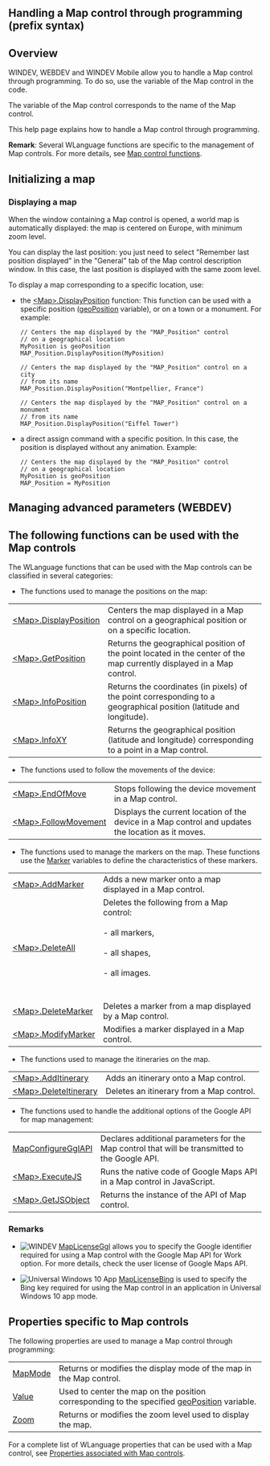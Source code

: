 


## Handling a Map control through programming (prefix syntax)
			



<a name="NOTE1"></a>
<a name="NOTE1_1"></a>


## Overview
<a name="overview_ELTTEXTE000091"></a>
WINDEV, WEBDEV and WINDEV Mobile allow you to handle a Map control through programming. To do so, use the variable of the Map control in the code.

The variable of the Map control corresponds to the name of the Map control.

This help page explains how to handle a Map control through programming. 

**Remark**: Several WLanguage functions are specific to the management of Map controls. For more details, see [Map control functions](../WDLang3/1000022419.md).





<a name="NOTE2"></a>
<a name="NOTE2_1"></a>


## Initializing a map
<a name="initializing_map_ELTTEXTE000155"></a>


### Displaying a map
<a name="displaying_map_ELTPARAGRAPHE000178"></a>

When the window containing a Map control is opened, a world map is automatically displayed: the map is centered on Europe, with minimum zoom level.

You can display the last position: you just need to select "Remember last position displayed" in the "General" tab of the Map control description window. In this case, the last position is displayed with the same zoom level. 

To display a map corresponding to a specific location, use: 

- the [&lt;Map&gt;.DisplayPosition](../WDLang3/1000022394.md) function: This function can be used with a specific position ([geoPosition](../WDLang3/1000019191.md) variable), or on a town or a monument. 
	For example: 
	
	```wl
	// Centers the map displayed by the "MAP_Position" control 
	// on a geographical location 
	MyPosition is geoPosition
	MAP_Position.DisplayPosition(MyPosition)
	
	// Centers the map displayed by the "MAP_Position" control on a city 
	// from its name
	MAP_Position.DisplayPosition("Montpellier, France")
	
	// Centers the map displayed by the "MAP_Position" control on a monument 
	// from its name
	MAP_Position.DisplayPosition("Eiffel Tower")
	```


- a direct assign command with a specific position. In this case, the position is displayed without any animation. 
	Example: 
	
	```wl
	// Centers the map displayed by the "MAP_Position" control 
	// on a geographical location
	MyPosition is geoPosition
	MAP_Position = MyPosition
	```





<a name="NOTE3"></a>
<a name="NOTE3_1"></a>


## Managing advanced parameters (WEBDEV)
<a name="managing_advanced_parameters_webdev_ELTTEXTE000215"></a>
<a name="NOTE4"></a>
<a name="NOTE4_1"></a>


## The following functions can be used with the Map controls
<a name="the_following_functions_can_used_with_the_map_controls_ELTTEXTE000273"></a>
The WLanguage functions that can be used with the Map controls can be classified in several categories: 

- The functions used to manage the positions on the map: 
	


|   |   |
| --- | --- |
| [&lt;Map&gt;.DisplayPosition](../WDLang3/1000022394.md) | Centers the map displayed in a Map control on a geographical position or on a specific location. |
| [&lt;Map&gt;.GetPosition](../WDLang3/1000022463.md) | Returns the geographical position of the point located in the center of the map currently displayed in a Map control. |
| [&lt;Map&gt;.InfoPosition](../WDLang3/1000022447.md) | Returns the coordinates (in pixels) of the point corresponding to a geographical position (latitude and longitude). |
| [&lt;Map&gt;.InfoXY](../WDLang3/1000022448.md) | Returns the geographical position (latitude and longitude) corresponding to a point in a Map control. |

- The functions used to follow the movements of the device: 
	


|   |   |
| --- | --- |
| [&lt;Map&gt;.EndOfMove](../WDLang3/1000022437.md) | Stops following the device movement in a Map control. |
| [&lt;Map&gt;.FollowMovement](../WDLang3/1000022464.md) | Displays the current location of the device in a Map control and updates the location as it moves. |

- The functions used to manage the markers on the map. These functions use the [Marker](../WDLang3/1000019940.md) variables to define the characteristics of these markers. 
	


|   |   |
| --- | --- |
| [&lt;Map&gt;.AddMarker](../WDLang3/1000022422.md) | Adds a new marker onto a map displayed in a Map control. |
| [&lt;Map&gt;.DeleteAll](../WDLang3/1000022472.md) | Deletes the following from a Map control: <br><br>	- all markers, <br><br>	- all shapes,<br><br>	- all images.<br><br><br> |
| [&lt;Map&gt;.DeleteMarker](../WDLang3/1000022466.md) | Deletes a marker from a map displayed by a Map control. |
| [&lt;Map&gt;.ModifyMarker](../WDLang3/1000022383.md) | Modifies a marker displayed in a Map control. |

- The functions used to manage the itineraries on the map. 
	


|   |   |
| --- | --- |
| [&lt;Map&gt;.AddItinerary](../WDLang3/1000022420.md) | Adds an itinerary onto a Map control. |
| [&lt;Map&gt;.DeleteItinerary](../WDLang3/1000022465.md) | Deletes an itinerary from a Map control. |

- The functions used to handle the additional options of the Google API for map management: 
	


|   |   |
| --- | --- |
| [MapConfigureGglAPI](../WDLang3/1000021611.md) | Declares additional parameters for the Map control that will be transmitted to the Google API. |
| [&lt;Map&gt;.ExecuteJS](../WDLang3/1000022384.md) | Runs the native code of Google Maps API in a Map control in JavaScript. |
| [&lt;Map&gt;.GetJSObject](../WDLang3/1000022385.md) | Returns the instance of the API of Map control. |



<a name="NOTE4_2"></a>


### Remarks
<a name="remarks_ELTPARAGRAPHE000452"></a>

- ![WINDEV](https://doc.pcsoft.fr/ext/images/us/WD.png) [MapLicenseGgl](../WDLang3/1000021299.md) allows you to specify the Google identifier required for using a Map control with the Google Map API for Work option. For more details, check the user license of Google Maps API. 
	

- ![Universal Windows 10 App](https://doc.pcsoft.fr/ext/images/us/UNIVERSALAPP.png) [MapLicenseBing](../WDLang3/1000022006.md) is used to specify the Bing key required for using the Map control in an application in Universal Windows 10 app mode. 




<a name="NOTE5"></a>
<a name="NOTE5_1"></a>


## Properties specific to Map controls
<a name="properties_specific_map_controls_ELTTEXTE000479"></a>
The following properties are used to manage a Map control through programming: 



|   |   |
| --- | --- |
| [MapMode](../Proprietes/1000019956.md) | Returns or modifies the display mode of the map in the Map control. |
| [Value](../Proprietes/2510130.md) | Used to center the map on the position corresponding to the specified [geoPosition](../WDLang3/1000019191.md) variable. |
| [Zoom](../Proprietes/1000017201.md) | Returns or modifies the zoom level used to display the map. |


For a complete list of WLanguage properties that can be used with a Map control, see [Properties associated with Map controls](../WDChamp/1000019814.md).



